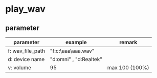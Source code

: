 # play_wav
## parameter
| parameter | example | remark |
|---|---|---|
| f: wav_file_path| "f:c:\aaa\aaa.wav" |   |
| d: device name |  "d:omni" , "d:Realtek"|  |
| v: volume |  95| max 100 (100%) |
